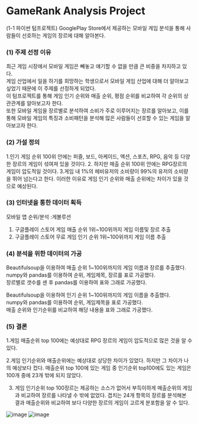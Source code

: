 # GameRank Analysis Project 
(1-1 파이썬 텀프로젝트)
GooglePlay Store에서 제공하는 모바일 게임 분석을 통해 사람들이 선호하는 게임의 장르에 대해 알아본다. 
  
### (1) 주제 선정 이유  
최근 게임 시장에서 모바일 게임은 빼놓고 얘기할 수 없을 만큼 큰 비중을 차지하고 있다.  
게임 산업에서 일을 하기를 희망하는 학생으로서 모바일 게임 산업에 대해 더 알아보고 싶었기 때문에 이 주제를 선정하게 되었다.  
이 텀프로젝트를 통해 게임 인기 순위와 매출 순위, 평점 순위를 비교하여 각 순위의 상관관계를 알아보고자 한다.  
또한 모바일 게임을 장르별로 분석하여 소비가 주로 이루어지는 장르를 알아보고, 이를 통해 모바일 게임의 특징과 소비패턴을 분석해 많은 사람들이 선호할 수 있는 게임을 알아보고자 한다.

### (2) 가설 정의
1.인기 게임 순위 100위 안에는 퍼즐, 보드, 아케이드, 액션, 스포츠, RPG, 음악 등 다양한 장르의 게임이 섞여져 있을 것이다.
2. 하지만 매출 순위 100위 안에는 RPG장르의 게임이 압도적일 것이다.
3.게임 내 1%의 헤비유저의 소비량이 99%의 유저의 소비량을 뛰어 넘는다고 한다. 이러한 이유로 게임 인기 순위와 매출 순위에는 차이가 있을 것으로 예상된다.

### (3) 인터넷을 통한 데이터 획득
모바일 앱 순위/분석 :게볼루션  
1. 구글플레이 스토어 게임 매출 순위 1위~100위까지 게임 이름및 장르 추출  
2. 구글플레이 스토어 무료 게임 인기 순위 1위~100위까지 게임 이름 추출

### (4) 분석을 위한 데이터의 가공  
Beautifulsoup을 이용하여 매출 순위 1~100위까지의 게임 이름과 장르를 추출했다.  
numpy와 pandas를 이용하여 순위, 게임제목, 장르를 표로 가공했다.  
장르별로 갯수를 센 후 pandas를 이용하여 표와 그래로 가공했다.

Beautifulsoup을 이용하여 인기 순위 1~100위까지의 게임 이름을 추출했다.  
numpy와 pandas를 이용하여 순위, 게임제목을 표로 가공했다.  
매출 순위와 인기순위를 비교하여 해당 내용을 표와 그래로 가공했다.

### (5) 결론
1.게임 매출순위 top 100에는 예상대로 RPG 장르의 게임이 압도적으로 많은 것을 알 수 있다.

2.게임 인기순위와 매출순위에는 예상대로 상당한 차이가 있었다. 하지만 그 차이가 나의 예상보다 컸다.
매출순위 top 100에 있는 게임 중 인기순위 top100에도 있는 게임은 100개 중에 23개 밖에 되지 않았다.

3. 게임 인기순위 top 100장르는 제공하는 소스가 없어서 부득이하게 매출순위의 게임과 비교하여 장르를 나타낼 수 밖에 없었다.
겹치는 24개 항목의 장르를 분석해본 결과 매출순위와 비교하여 보다 다양한 장르의 게임이 고르게 분포함을 알 수 있다.

![image](https://user-images.githubusercontent.com/49268298/222148384-c30687b1-49d6-452f-944a-7b4901dcc40b.png)
![image](https://user-images.githubusercontent.com/49268298/222148428-8d829a50-664e-45b4-86d9-171d65508019.png)
